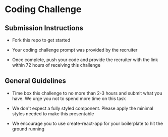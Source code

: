 # Coding Challenge

## Submission Instructions

* Fork this repo to get started

* Your coding challenge prompt was provided by the recruiter

* Once complete, push your code and provide the recruiter with the link within 72 hours of receiving this challenge

## General Guidelines

* Time box this challenge to no more than 2-3 hours and submit what you have.
We urge you not to spend more time on this task

* We don't expect a fully styled component. Please apply the minimal styles needed
to make this presentable

* We encourage you to use create-react-app for your boilerplate to hit the ground
running
